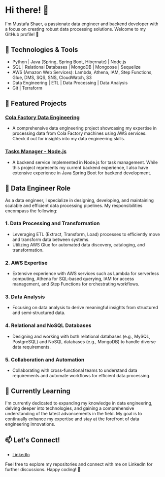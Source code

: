 # Hi there! 👋

I'm Mustafa Shaer, a passionate data engineer and backend developer with a focus on creating robust data processing solutions. Welcome to my GitHub profile! 🚀

## 🔧 Technologies & Tools

- Python | Java (Spring, Spring Boot, Hibernate) | Node.js
- SQL | Relational Databases | MongoDB | Mongoose | Sequelize
- AWS (Amazon Web Services): Lambda, Athena, IAM, Step Functions, Glue, DMS, SQS, SNS, CloudWatch, S3
- Data Engineering | ETL | Data Processing | Data Analysis
- Git | Terraform

## 📂 Featured Projects

### [Cola Factory Data Engineering](https://github.com/Mostafa-Alshaer/cola-factory-data-engineering)
- A comprehensive data engineering project showcasing my expertise in processing data from Cola Factory machines using AWS services. Check it out for insights into my data engineering skills.

### [Tasks Manager - Node.js](https://github.com/Mostafa-Alshaer/tasks-manager-srvc-node-soa)
- A backend service implemented in Node.js for task management. While this project represents my current backend experience, I also have extensive experience in Java Spring Boot for backend development.

## 🌟 Data Engineer Role

As a data engineer, I specialize in designing, developing, and maintaining scalable and efficient data processing pipelines. My responsibilities encompass the following:

### 1. Data Processing and Transformation
- Leveraging ETL (Extract, Transform, Load) processes to efficiently move and transform data between systems.
- Utilizing AWS Glue for automated data discovery, cataloging, and transformation.

### 2. AWS Expertise
- Extensive experience with AWS services such as Lambda for serverless computing, Athena for SQL-based querying, IAM for access management, and Step Functions for orchestrating workflows.

### 3. Data Analysis
- Focusing on data analysis to derive meaningful insights from structured and semi-structured data.

### 4. Relational and NoSQL Databases
- Designing and working with both relational databases (e.g., MySQL, PostgreSQL) and NoSQL databases (e.g., MongoDB) to handle diverse data requirements.

### 5. Collaboration and Automation
- Collaborating with cross-functional teams to understand data requirements and automate workflows for efficient data processing.


## 🌱 Currently Learning

I'm currently dedicated to expanding my knowledge in data engineering, delving deeper into technologies, and gaining a comprehensive understanding of the latest advancements in the field. My goal is to continually enhance my expertise and stay at the forefront of data engineering innovations.

## 📫 Let's Connect!

- [LinkedIn](https://www.linkedin.com/in/mustafa-shaer-b1b116148/)

Feel free to explore my repositories and connect with me on LinkedIn for further discussions. Happy coding! 🚀
